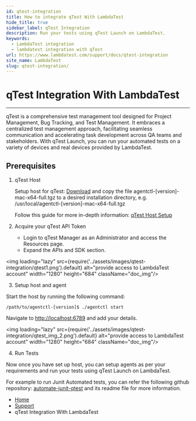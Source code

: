 ```yaml
---
id: qtest-integration
title: How to integrate qTest With LambdaTest
hide_title: true
sidebar_label: qTest Integration
description: Run your tests using qTest Launch on LambdaTest.
keywords:
  - LambdaTest integration
  - lambdatest integration with qTest
url: https://www.lambdatest.com/support/docs/qtest-integration
site_name: LambdaTest
slug: qtest-integration/
---
```

<script type="application/ld+json"
      dangerouslySetInnerHTML={{ __html: JSON.stringify({
       "@context": "https://schema.org",
        "@type": "BreadcrumbList",
        "itemListElement": [{
          "@type": "ListItem",
          "position": 1,
          "name": "LambdaTest",
          "item": "https://www.lambdatest.com"
        },{
          "@type": "ListItem",
          "position": 2,
          "name": "Support",
          "item": "https://www.lambdatest.com/support/docs/"
        },{
          "@type": "ListItem",
          "position": 3,
          "name": "qTest Integration",
          "item": "https://www.lambdatest.com/support/docs/qtest-integration/"
        }]
      })
    }}
></script>

# qTest Integration With LambdaTest

***
qTest is a comprehensive test management tool designed for Project Management, Bug Tracking, and Test Management. It embraces a centralized test management approach, facilitating seamless communication and accelerating task development across QA teams and stakeholders. With qTest Launch, you can run your automated tests on a variety of devices and real devices provided by LambdaTest.

## Prerequisites

1. qTest Host 
   
   Setup host for qTest: [Download](https://support-hub.tricentis.com/open?sys_kb_id=194a54eedb4f5c181ea7bb13f3961950&id=kb_article_view&number=KB0015571) and copy the file agentctl-[version]-mac-x64-full.tgz to a desired installation directory, e.g. /usr/local/agentctl-[version]-mac-x64-full.tgz

   Follow this guide for more in-depth information: [qTest Host Setup](https://documentation.tricentis.com/qtest/10200/en/content/qtest_launch/qtest_automation_host_2_install_upgrade_guides/qtest_automation_host_installation_and_upgrade_guide_master_list.htm)

2. Acquire your qTest API Token
   
   * Login to qTest Manager as an Administrator and access the Resources page.
   * Expand the APIs and SDK section.
   
  <img loading="lazy" src={require('../assets/images/qtest-integration/qtest1.png').default} alt="provide access to LambdaTest account" width="1280" height="684" className="doc_img"/>

3. Setup host and agent

  Start the host by running the following command:
  ```
  /path/to/agentctl-[version]$ ./agentctl start
  ```
  Navigate to [http://localhost:6789](http://localhost:6789) and add your details.

  <img loading="lazy" src={require('../assets/images/qtest-integration/qtest_img_2.png').default} alt="provide access to LambdaTest account" width="1280" height="684" className="doc_img"/>

4. Run Tests

  Now once you have set up host, you can setup agents as per your requirements and run your tests using qTest Launch on LambdaTest.

  For example to run Junit Automated tests, you can refer the following github repository: [automate-junit-qtest](https://github.com/LambdaTest/automate-junit-qtest/tree/main) and its readme file for more information.

  
<nav aria-label="breadcrumbs">
  <ul className="breadcrumbs">
    <li className="breadcrumbs__item">
      <a className="breadcrumbs__link" href="https://www.lambdatest.com">Home</a>
    </li>
    <li className="breadcrumbs__item">
      <a className="breadcrumbs__link" target="_ self" href="https://www.lambdatest.com/support/docs/">Support</a>
    </li>
    <li className="breadcrumbs__item breadcrumbs__item--active">
      <span className="breadcrumbs__link">qTest Integration With LambdaTest</span>
    </li>
  </ul>
</nav> 